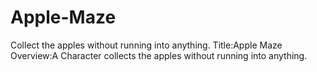 # Apple-Maze
Collect the apples without running into anything.
Title:Apple Maze
Overview:A Character collects the apples without running into anything.
